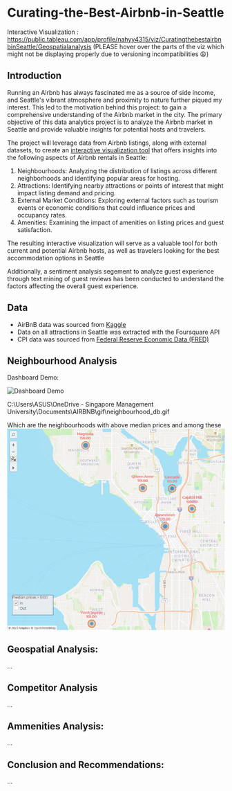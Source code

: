 # Curating-the-Best-Airbnb-in-Seattle
Interactive Visualization : https://public.tableau.com/app/profile/nahyy4315/viz/CuratingthebestairbnbinSeattle/Geospatialanalysis (PLEASE hover over the parts of the viz which might not be displaying properly due to versioning incompatibilities 😩)


## Introduction
Running an Airbnb has always fascinated me as a source of side income, and Seattle's vibrant atmosphere and proximity to nature further piqued my interest. This led to the motivation behind this project: to gain a comprehensive understanding of the Airbnb market in the city. The primary objective of this data analytics project is to analyze the Airbnb market in Seattle and provide valuable insights for potential hosts and travelers.

The project will leverage data from Airbnb listings, along with external datasets, to create an [interactive visualization tool](https://public.tableau.com/app/profile/nahyy4315/viz/CuratingthebestairbnbinSeattle/Geospatialanalysis) that offers insights into the following aspects of Airbnb rentals in Seattle:

1. Neighbourhoods: Analyzing the distribution of listings across different neighborhoods and identifying popular areas for hosting.
2. Attractions: Identifying nearby attractions or points of interest that might impact listing demand and pricing.
3. External Market Conditions: Exploring external factors such as tourism events or economic conditions that could influence prices and occupancy rates.
4. Amenities: Examining the impact of amenities on listing prices and guest satisfaction.

The resulting interactive visualization will serve as a valuable tool for both current and potential Airbnb hosts, as well as travelers looking for the best accommodation options in Seattle

Additionally, a sentiment analysis segement to analyze guest experience through text mining of guest reviews has been conducted to understand the factors affecting the overall guest experience.

## Data
- AirBnB data was sourced from [Kaggle](https://www.kaggle.com/datasets/airbnb/seattle)
- Data on all attractions in Seattle was extracted with the Foursquare API
- CPI data was sourced from [Federal Reserve Economic Data (FRED)](https://fred.stlouisfed.org/)

## Neighbourhood Analysis

Dashboard Demo:

![Dashboard Demo](neighbourhood_db.gif)

C:\Users\ASUS\OneDrive - Singapore Management University\Documents\AIRBNB\gif\neighbourhood_db.gif

Which are the neighbourhoods with above median prices and among these
![Alt text](image.png)


## Geospatial Analysis:
...

## Competitor Analysis
...

## Ammenities Analysis:
...

## Conclusion and Recommendations:
...

